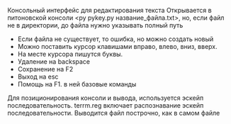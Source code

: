 Консольный интерфейс для редактирования текста
Открывается в питоновской консоли <py pykey.py название_файла.txt>, но, если файл не в директории, до файла нужно указывать полный путь
- Если файла не существует, то ошибка, но можно создать новый
- Можно поставить курсор клавишами вправо, влево, вниз, вверх.
- На месте курсора пишутся буквы.
- Удаление на backspace
- Сохранение на F2
- Выход на esc
- Помощь на F1. в ней базовые команды

Для позиционирования консоли и вывода, используется эскейп последовательность. terrm.reg включает распознавание эскейп последовательности. Выводится файл построчно, как в самом файле
